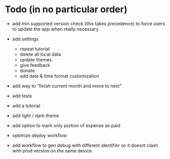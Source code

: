 # Todo (in no particular order)

- add min supported version check (this takes precedence) to force users to update the app when really necessary

- add settings

  - repeat tutorial
  - delete all local data
  - update themes
  - give feedback
  - donate
  - add date & time format customization

- add way to "finish current month and move to next"
- add tests
- add a tutorial
- add light / dark theme
- add option to mark only portion of expense as paid
- optimize deploy workflow
- add workflow to gen debug with different identifier so it doesnt clash with prod version on the same device
